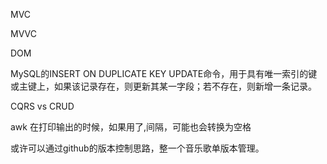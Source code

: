 MVC

MVVC

DOM

MySQL的INSERT ON DUPLICATE KEY UPDATE命令，用于具有唯一索引的键或主键上，如果该记录存在，则更新其某一字段；若不存在，则新增一条记录。

CQRS vs CRUD

awk 在打印输出的时候，如果用了,间隔，可能也会转换为空格

或许可以通过github的版本控制思路，整一个音乐歌单版本管理。
